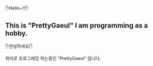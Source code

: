 ✋Hello~!!✋

This is "PrettyGaeul" I am programming as a hobby.
-----------------------------------------------------------------------------------------------------------------------------------------------------------
✋안녕하세요✋

취미로 프로그래밍 하는중인 "PrettyGaeul" 입니다.
